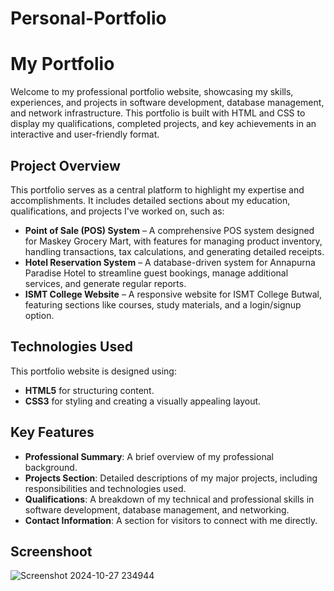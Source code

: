 # Personal-Portfolio

# My Portfolio

Welcome to my professional portfolio website, showcasing my skills, experiences, and projects in software development, database management, and network infrastructure. This portfolio is built with HTML and CSS to display my qualifications, completed projects, and key achievements in an interactive and user-friendly format.

## Project Overview

This portfolio serves as a central platform to highlight my expertise and accomplishments. It includes detailed sections about my education, qualifications, and projects I've worked on, such as:

- **Point of Sale (POS) System** – A comprehensive POS system designed for Maskey Grocery Mart, with features for managing product inventory, handling transactions, tax calculations, and generating detailed receipts.
- **Hotel Reservation System** – A database-driven system for Annapurna Paradise Hotel to streamline guest bookings, manage additional services, and generate regular reports.
- **ISMT College Website** – A responsive website for ISMT College Butwal, featuring sections like courses, study materials, and a login/signup option.

## Technologies Used

This portfolio website is designed using:

- **HTML5** for structuring content.
- **CSS3** for styling and creating a visually appealing layout.

## Key Features

- **Professional Summary**: A brief overview of my professional background.
- **Projects Section**: Detailed descriptions of my major projects, including responsibilities and technologies used.
- **Qualifications**: A breakdown of my technical and professional skills in software development, database management, and networking.
- **Contact Information**: A section for visitors to connect with me directly.

## Screenshoot

![Screenshot 2024-10-27 234944](https://github.com/user-attachments/assets/4f9970bf-4c15-4931-baa1-2ed9d83edf62)


